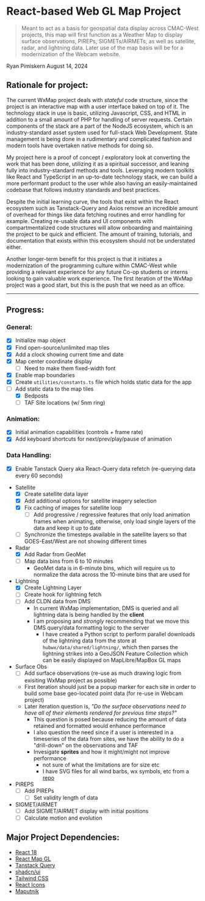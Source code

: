 # React-based Web GL Map Project

> Meant to act as a basis for geospatial data display across CMAC-West projects, this map will first function as a Weather Map to display surface observations, PIREPs, SIGMETs/AIRMETs, as well as satellite, radar, and lightning data. Later use of the map basis will be for a modernization of the Webcam website.

Ryan Pimiskern
August 14, 2024

## Rationale for project:

The current WxMap project deals with _stateful_ code structure, since the project is an interactive map with a user interface baked on top of it. The technology stack in use is basic, utilizing Javascript, CSS, and HTML in addition to a small amount of PHP for handling of server requests. Certain components of the stack are a part of the NodeJS ecosystem, which is an industry-standard asset system used for full-stack Web Development. State management is being done in a rudimentary and complicated fashion and modern tools have overtaken native methods for doing so.

My project here is a proof of concept / exploratory look at converting the work that has been done, utilizing it as a spiritual successor, and leaning fully into industry-standard methods and tools. Leveraging modern toolkits like React and TypeScript in an up-to-date technology stack, we can build a more performant product to the user while also having an easily-maintained codebase that follows industry standards and best practices.

Despite the initial learning curve, the tools that exist within the React ecosystem such as Tanstack-Query and Axios remove an incredible amount of overhead for things like data fetching routines and error handling for example. Creating re-usable data and UI components with compartmentalized code structures will allow onboarding and maintaining the project to be quick and efficient. The amount of training, tutorials, and documentation that exists within this ecosystem should not be understated either.

Another longer-term benefit for this project is that it initiates a modernization of the programming culture within CMAC-West while providing a relevant experience for any future Co-op students or interns looking to gain valuable work experience. The first iteration of the WxMap project was a good start, but this is the push that we need as an office.

---

## Progress:

### General:

- [x] Initialize map object
- [x] Find open-source/unlimited map tiles
- [x] Add a clock showing current time and date
- [x] Map center coordinate display
  - [ ] Need to make them fixed-width font
- [x] Enable map boundaries
- [x] Create `utilities/constants.ts` file which holds static data for the app
- [ ] Add static data to the map tiles
  - [x] Bedposts
  - [ ] TAF Site locations (w/ 5nm ring)

### Animation:

- [x] Initial animation capabilities (controls + frame rate)
- [x] Add keyboard shortcuts for next/prev/play/pause of animation

### Data Handling:

- [x] Enable Tanstack Query aka React-Query data refetch (re-querying data every 60 seconds)
- Satellite
  - [x] Create satellite data layer
  - [x] Add additional options for satellite imagery selection
  - [x] Fix caching of images for satellite loop
    - [ ] Add progressive / regressive features that only load animation frames when animating, otherwise, only load single layers of the data and keep it up to date
  - [ ] Synchronize the timesteps available in the satellite layers so that GOES-East/West are not showing different times
- Radar
  - [x] Add Radar from GeoMet
  - [ ] Map data bins from 6 to 10 minutes
    - GeoMet data is in 6-minute bins, which will require us to normalize the data across the 10-minute bins that are used for
- Lightning
  - [x] Create Lightning Layer
  - [ ] Create hook for lightning fetch
  - [ ] Add CLDN data from DMS
    - In current WxMap implementation, DMS is queried and all lightning data is being handled by the **client**
    - I am proposing and _strongly_ recommending that we move this DMS query/data formatting logic to the server
      - I have created a Python script to perform parallel downloads of the lightning data from the store at `hubwx/data/shared/lightning/`, which then parses the lightning strikes into a GeoJSON Feature Collection which can be easily displayed on MapLibre/MapBox GL maps
- Surface Obs
  - [ ] Add surface observations (re-use as much drawing logic from exisiting WxMap project as possible)
  - First iteration should just be a popup marker for each site in order to build some base geo-located point data (for re-use in Webcam project)
  - Later iteration question is, _"Do the surface observations need to have all of their elements rendered for previous time steps?"_
    - This question is posed because reducing the amount of data retained and formatted would enhance performance
    - I also question the need since if a user is interested in a timeseries of the data from sites, we have the ability to do a "drill-down" on the observations and TAF
    - Invesigate **sprites** and how it might/might not improve performance
      - not sure of what the limitations are for size etc
      - I have SVG files for all wind barbs, wx symbols, etc from a [repo](https://www.github.com/plymer/wx-symbols)
- PIREPS
  - [ ] Add PIREPs
    - [ ] Set validity length of data
- SIGMET/AIRMET
  - [ ] Add SIGMET/AIRMET display with initial positions
  - [ ] Calculate motion and evolution

## Major Project Dependencies:

- [React 18](https://react.dev/reference/react)
- [React Map GL](https://visgl.github.io/react-map-gl/)
- [Tanstack Query](https://tanstack.com/query/latest/docs/framework/react/overview)
- [shadcn/ui](https://ui.shadcn.com/)
- [Tailwind CSS](https://tailwindcss.com/)
- [React Icons](https://react-icons.github.io/react-icons/)
- [Maputnik](https://maplibre.org/maputnik/)
